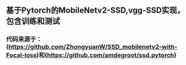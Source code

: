 ## 基于Pytorch的MobileNetv2-SSD,vgg-SSD实现，包含训练和测试
### 代码来源于：(https://github.com/ZhongyuanW/SSD_mobilenetv2-with-Focal-loss)和(https://github.com/amdegroot/ssd.pytorch)
